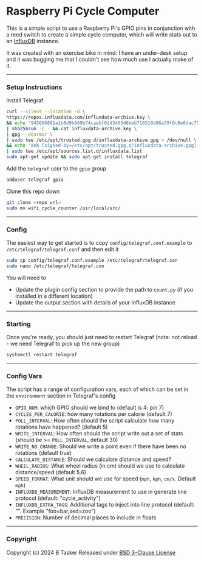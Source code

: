# Raspberry Pi Cycle Computer

This is a simple script to use a Raspberry Pi's GPIO pins in conjunction with a reed switch to create a simple cycle computer, which will write stats out to an [InfluxDB](https://github.com/influxdata/influxdb) instance.

It was created with an exercise bike in mind: I have an under-desk setup and it was bugging me that I couldn't see how much use I actually make of it.

---

### Setup Instructions

Install Telegraf 
```sh 
curl --silent --location -O \
https://repos.influxdata.com/influxdata-archive.key \
&& echo "943666881a1b8d9b849b74caebf02d3465d6beb716510d86a39f6c8e8dac7515  influxdata-archive.key" \
| sha256sum -c - && cat influxdata-archive.key \
| gpg --dearmor \
| sudo tee /etc/apt/trusted.gpg.d/influxdata-archive.gpg > /dev/null \
&& echo 'deb [signed-by=/etc/apt/trusted.gpg.d/influxdata-archive.gpg] https://repos.influxdata.com/debian stable main' \
| sudo tee /etc/apt/sources.list.d/influxdata.list
sudo apt-get update && sudo apt-get install telegraf
```

Add the `telegraf` user to the `gpio` group
```sh
adduser telegraf gpio
```

Clone this repo down
```sh
git clone <repo url>
sudo mv wifi_cycle_counter /usr/local/src/
```

---

### Config

The easiest way to get started is to copy `config/telegraf.conf.example` to `/etc/telegraf/telegraf.conf` and then edit it
```sh 
sudo cp config/telegraf.conf.example /etc/telegraf/telegraf.con
sudo nano /etc/telegraf/telegraf.con
```

You will need to

* Update the plugin config section to provide the path to `count.py` (if you installed in a different location)
* Update the output section with details of your InfluxDB instance

---

### Starting

Once you're ready, you should just need to restart Telegraf (note: not reload - we need Telegraf to pick up the new group)

```sh
systemctl restart telegraf
```

---

### Config Vars

The script has a range of configuration vars, each of which can be set in the `environment` section in Telegraf's config 

* `GPIO_NUM`: which GPIO should we bind to (default is 4: pin 7)
* `CYCLES_PER_CALORIE`: how many rotations per calorie (default 7)
* `POLL_INTERVAL`: How often should the script calculate how many rotations have happened? (default 5)
* `WRITE_INTERVAL`: How often should the script write out a set of stats (should be >= `POLL_INTERVAL`, default 30)
* `WRITE_NO_CHANGE`: Should we write a point even if there have been no rotations (default true)
* `CALCULATE_DISTANCE`: Should we calculate distance and speed?
* `WHEEL_RADIUS`: What wheel radius (in cm) should we use to calculate distance/speed (default 5.6)
* `SPEED_FORMAT`: What unit should we use for speed (`mph`, `kph`, `cm/s`. Default `mph`)
* `INFLUXDB_MEASUREMENT`: InfluxDB measurement to use in generate line protocol (default: "cycle_activity")
* `INFLUXDB_EXTRA_TAGS`: Additional tags to inject into line protocol (default: "". Example "foo=bar,sed=zoo")
* `PRECISION`: Number of decimal places to include in floats

---

### Copyright

Copyright (c) 2024 B Tasker
Released under [BSD 3-Clause License](https://opensource.org/license/BSD-3-Clause)

